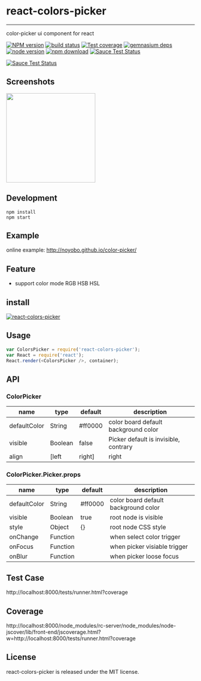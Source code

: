 # react-colors-picker
---

color-picker ui component for react

[![NPM version][npm-image]][npm-url]
[![build status][travis-image]][travis-url]
[![Test coverage][coveralls-image]][coveralls-url]
[![gemnasium deps][gemnasium-image]][gemnasium-url]
[![node version][node-image]][node-url]
[![npm download][download-image]][download-url]
[![Sauce Test Status](https://saucelabs.com/buildstatus/react-colors-picker)](https://saucelabs.com/u/react-colors-picker)

[![Sauce Test Status](https://saucelabs.com/browser-matrix/react-colors-picker.svg)](https://saucelabs.com/u/react-colors-picker)

[npm-image]: http://img.shields.io/npm/v/react-colors-picker.svg?style=flat-square
[npm-url]: http://npmjs.org/package/react-colors-picker
[travis-image]: https://img.shields.io/travis/noyobo/color-picker.svg?style=flat-square
[travis-url]: https://travis-ci.org/noyobo/color-picker
[coveralls-image]: https://img.shields.io/coveralls/noyobo/color-picker.svg?style=flat-square
[coveralls-url]: https://coveralls.io/r/noyobo/color-picker?branch=master
[gemnasium-image]: http://img.shields.io/gemnasium/noyobo/color-picker.svg?style=flat-square
[gemnasium-url]: https://gemnasium.com/noyobo/color-picker
[node-image]: https://img.shields.io/badge/node.js-%3E=_0.10-green.svg?style=flat-square
[node-url]: http://nodejs.org/download/
[download-image]: https://img.shields.io/npm/dm/react-colors-picker.svg?style=flat-square
[download-url]: https://npmjs.org/package/react-colors-picker

## Screenshots

<img src=https://cloud.githubusercontent.com/assets/1292082/8275606/8608e8f8-18db-11e5-8d10-703253db2a4f.png width=238 />

## Development

```
npm install
npm start
```

## Example

online example: http://noyobo.github.io/color-picker/

## Feature

* support color mode RGB HSB HSL

## install

[![react-colors-picker](https://nodei.co/npm/react-colors-picker.png)](https://npmjs.org/package/react-colors-picker)

## Usage

```js
var ColorsPicker = require('react-colors-picker');
var React = require('react');
React.render(<ColorsPicker />, container);
```

## API

### ColorPicker

name|type|default|description
---|---|---|---
defaultColor|String|#ff0000|color board default background color
visible| Boolean | false | Picker default is invisible, contrary
align| [left|right] | right | Picker positon base for trigger

### ColorPicker.Picker.props

name|type|default|description
---|---|---|---
defaultColor|String|#ff0000|color board default background color
visible| Boolean | true | root node is visible
style | Object | {} | root node CSS style
onChange|Function| | when select color trigger
onFocus|Function| | when picker visiable trigger
onBlur|Function| | when picker loose focus

## Test Case

http://localhost:8000/tests/runner.html?coverage

## Coverage

http://localhost:8000/node_modules/rc-server/node_modules/node-jscover/lib/front-end/jscoverage.html?w=http://localhost:8000/tests/runner.html?coverage

## License

react-colors-picker is released under the MIT license.
